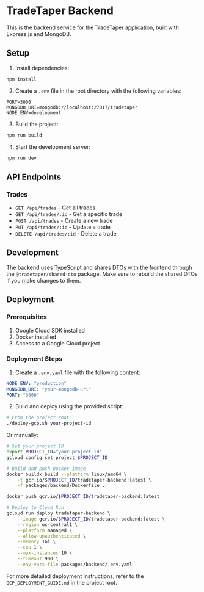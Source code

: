 # TradeTaper Backend

This is the backend service for the TradeTaper application, built with Express.js and MongoDB.

## Setup

1. Install dependencies:
```bash
npm install
```

2. Create a `.env` file in the root directory with the following variables:
```
PORT=3000
MONGODB_URI=mongodb://localhost:27017/tradetaper
NODE_ENV=development
```

3. Build the project:
```bash
npm run build
```

4. Start the development server:
```bash
npm run dev
```

## API Endpoints

### Trades

- `GET /api/trades` - Get all trades
- `GET /api/trades/:id` - Get a specific trade
- `POST /api/trades` - Create a new trade
- `PUT /api/trades/:id` - Update a trade
- `DELETE /api/trades/:id` - Delete a trade

## Development

The backend uses TypeScript and shares DTOs with the frontend through the `@tradetaper/shared-dto` package. Make sure to rebuild the shared DTOs if you make changes to them.

## Deployment

### Prerequisites

1. Google Cloud SDK installed
2. Docker installed
3. Access to a Google Cloud project

### Deployment Steps

1. Create a `.env.yaml` file with the following content:
```yaml
NODE_ENV: "production"
MONGODB_URI: "your-mongodb-uri"
PORT: "3000"
```

2. Build and deploy using the provided script:
```bash
# From the project root
./deploy-gcp.sh your-project-id
```

Or manually:

```bash
# Set your project ID
export PROJECT_ID="your-project-id"
gcloud config set project $PROJECT_ID

# Build and push Docker image
docker buildx build --platform linux/amd64 \
    -t gcr.io/$PROJECT_ID/tradetaper-backend:latest \
    -f packages/backend/Dockerfile .

docker push gcr.io/$PROJECT_ID/tradetaper-backend:latest

# Deploy to Cloud Run
gcloud run deploy tradetaper-backend \
    --image gcr.io/$PROJECT_ID/tradetaper-backend:latest \
    --region us-central1 \
    --platform managed \
    --allow-unauthenticated \
    --memory 1Gi \
    --cpu 1 \
    --max-instances 10 \
    --timeout 900 \
    --env-vars-file packages/backend/.env.yaml
```

For more detailed deployment instructions, refer to the `GCP_DEPLOYMENT_GUIDE.md` in the project root. 